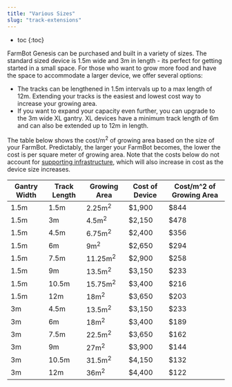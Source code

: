 ```yaml
---
title: "Various Sizes"
slug: "track-extensions"
---
```


* toc
{:toc}

FarmBot Genesis can be purchased and built in a variety of sizes. The standard sized device is 1.5m wide and 3m in length - its perfect for getting started in a small space. For those who want to grow more food and have the space to accommodate a larger device, we offer several options:
  * The tracks can be lengthened in 1.5m intervals up to a max length of 12m. Extending your tracks is the easiest and lowest cost way to increase your growing area.
  * If you want to expand your capacity even further, you can upgrade to the 3m wide XL gantry. XL devices have a minimum track length of 6m and can also be extended up to 12m in length.

The table below shows the cost/m<sup>2</sup> of growing area based on the size of your FarmBot. Predictably, the larger your FarmBot becomes, the lower the cost is per square meter of growing area. Note that the costs below do not account for [supporting infrastructure](../../FarmBot-Genesis-V1.3/tracks.md), which will also increase in cost as the device size increases.

|Gantry Width                  |Track Length                  |Growing Area                  |Cost of Device                |Cost/m^2 of Growing Area      |
|------------------------------|------------------------------|------------------------------|------------------------------|------------------------------|
|1.5m                          |1.5m                          |2.25m<sup>2</sup>             |$1,900                        |$844
|1.5m                          |3m                            |4.5m<sup>2</sup>              |$2,150                        |$478
|1.5m                          |4.5m                          |6.75m<sup>2</sup>             |$2,400                        |$356
|1.5m                          |6m                            |9m<sup>2</sup>                |$2,650                        |$294
|1.5m                          |7.5m                          |11.25m<sup>2</sup>            |$2,900                        |$258
|1.5m                          |9m                            |13.5m<sup>2</sup>             |$3,150                        |$233
|1.5m                          |10.5m                         |15.75m<sup>2</sup>            |$3,400                        |$216
|1.5m                          |12m                           |18m<sup>2</sup>               |$3,650                        |$203
|3m                            |4.5m                          |13.5m<sup>2</sup>             |$3,150                        |$233
|3m                            |6m                            |18m<sup>2</sup>               |$3,400                        |$189
|3m                            |7.5m                          |22.5m<sup>2</sup>             |$3,650                        |$162
|3m                            |9m                            |27m<sup>2</sup>               |$3,900                        |$144
|3m                            |10.5m                         |31.5m<sup>2</sup>             |$4,150                        |$132
|3m                            |12m                           |36m<sup>2</sup>               |$4,400                        |$122

